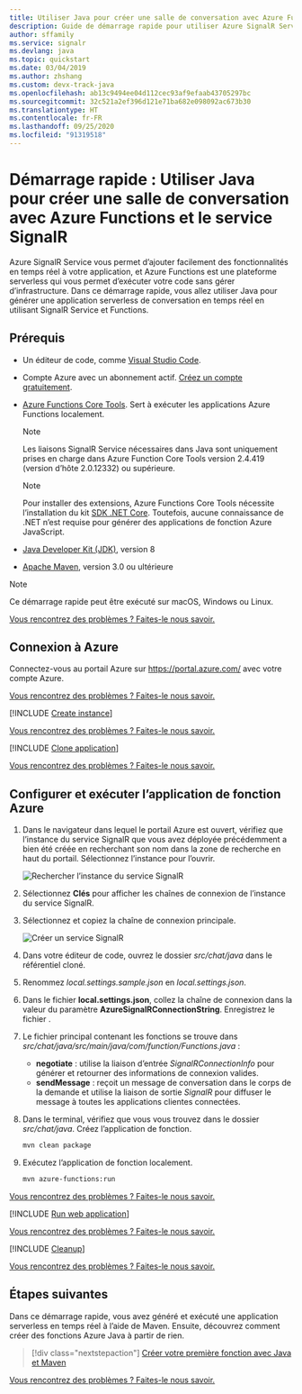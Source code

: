 ```yaml
---
title: Utiliser Java pour créer une salle de conversation avec Azure Functions et le service SignalR
description: Guide de démarrage rapide pour utiliser Azure SignalR Service et Azure Functions afin de créer une salle de conversation à l’aide de Java.
author: sffamily
ms.service: signalr
ms.devlang: java
ms.topic: quickstart
ms.date: 03/04/2019
ms.author: zhshang
ms.custom: devx-track-java
ms.openlocfilehash: ab13c9494ee04d112cec93af9efaab43705297bc
ms.sourcegitcommit: 32c521a2ef396d121e71ba682e098092ac673b30
ms.translationtype: HT
ms.contentlocale: fr-FR
ms.lasthandoff: 09/25/2020
ms.locfileid: "91319518"
---
```

# <a name="quickstart-use-java-to-create-a-chat-room-with-azure-functions-and-signalr-service"></a>Démarrage rapide : Utiliser Java pour créer une salle de conversation avec Azure Functions et le service SignalR

Azure SignalR Service vous permet d’ajouter facilement des fonctionnalités en temps réel à votre application, et Azure Functions est une plateforme serverless qui vous permet d’exécuter votre code sans gérer d’infrastructure. Dans ce démarrage rapide, vous allez utiliser Java pour générer une application serverless de conversation en temps réel en utilisant SignalR Service et Functions.

## <a name="prerequisites"></a>Prérequis

- Un éditeur de code, comme [Visual Studio Code](https://code.visualstudio.com/).
- Compte Azure avec un abonnement actif. [Créez un compte gratuitement](https://azure.microsoft.com/free/?ref=microsoft.com&utm_source=microsoft.com&utm_medium=docs&utm_campaign=visualstudio).
- [Azure Functions Core Tools](https://github.com/Azure/azure-functions-core-tools#installing). Sert à exécuter les applications Azure Functions localement.

   > [!NOTE]
   > Les liaisons SignalR Service nécessaires dans Java sont uniquement prises en charge dans Azure Function Core Tools version 2.4.419 (version d’hôte 2.0.12332) ou supérieure.

   > [!NOTE]
   > Pour installer des extensions, Azure Functions Core Tools nécessite l’installation du kit [SDK .NET Core](https://www.microsoft.com/net/download). Toutefois, aucune connaissance de .NET n’est requise pour générer des applications de fonction Azure JavaScript.

- [Java Developer Kit (JDK)](https://www.azul.com/downloads/zulu/), version 8
- [Apache Maven](https://maven.apache.org), version 3.0 ou ultérieure

> [!NOTE]
> Ce démarrage rapide peut être exécuté sur macOS, Windows ou Linux.

[Vous rencontrez des problèmes ? Faites-le nous savoir.](https://aka.ms/asrs/qsjava)

## <a name="log-in-to-azure"></a>Connexion à Azure

Connectez-vous au portail Azure sur <https://portal.azure.com/> avec votre compte Azure.

[Vous rencontrez des problèmes ? Faites-le nous savoir.](https://aka.ms/asrs/qsjava)

[!INCLUDE [Create instance](includes/signalr-quickstart-create-instance.md)]

[Vous rencontrez des problèmes ? Faites-le nous savoir.](https://aka.ms/asrs/qsjava)

[!INCLUDE [Clone application](includes/signalr-quickstart-clone-application.md)]

[Vous rencontrez des problèmes ? Faites-le nous savoir.](https://aka.ms/asrs/qsjava)

## <a name="configure-and-run-the-azure-function-app"></a>Configurer et exécuter l’application de fonction Azure

1. Dans le navigateur dans lequel le portail Azure est ouvert, vérifiez que l’instance du service SignalR que vous avez déployée précédemment a bien été créée en recherchant son nom dans la zone de recherche en haut du portail. Sélectionnez l’instance pour l’ouvrir.

    ![Rechercher l’instance du service SignalR](media/signalr-quickstart-azure-functions-csharp/signalr-quickstart-search-instance.png)

1. Sélectionnez **Clés** pour afficher les chaînes de connexion de l’instance du service SignalR.

1. Sélectionnez et copiez la chaîne de connexion principale.

    ![Créer un service SignalR](media/signalr-quickstart-azure-functions-javascript/signalr-quickstart-keys.png)

1. Dans votre éditeur de code, ouvrez le dossier *src/chat/java* dans le référentiel cloné.

1. Renommez *local.settings.sample.json* en *local.settings.json*.

1. Dans le fichier **local.settings.json**, collez la chaîne de connexion dans la valeur du paramètre **AzureSignalRConnectionString**. Enregistrez le fichier .

1. Le fichier principal contenant les fonctions se trouve dans *src/chat/java/src/main/java/com/function/Functions.java* :

    - **negotiate** : utilise la liaison d’entrée *SignalRConnectionInfo* pour générer et retourner des informations de connexion valides.
    - **sendMessage** : reçoit un message de conversation dans le corps de la demande et utilise la liaison de sortie *SignalR* pour diffuser le message à toutes les applications clientes connectées.

1. Dans le terminal, vérifiez que vous vous trouvez dans le dossier *src/chat/java*. Créez l’application de fonction.

    ```bash
    mvn clean package
    ```

1. Exécutez l’application de fonction localement.

    ```bash
    mvn azure-functions:run
    ```
[Vous rencontrez des problèmes ? Faites-le nous savoir.](https://aka.ms/asrs/qsjava)

[!INCLUDE [Run web application](includes/signalr-quickstart-run-web-application.md)]

[Vous rencontrez des problèmes ? Faites-le nous savoir.](https://aka.ms/asrs/qsjava)

[!INCLUDE [Cleanup](includes/signalr-quickstart-cleanup.md)]

[Vous rencontrez des problèmes ? Faites-le nous savoir.](https://aka.ms/asrs/qsjava)

## <a name="next-steps"></a>Étapes suivantes

Dans ce démarrage rapide, vous avez généré et exécuté une application serverless en temps réel à l’aide de Maven. Ensuite, découvrez comment créer des fonctions Azure Java à partir de rien.

> [!div class="nextstepaction"]
> [Créer votre première fonction avec Java et Maven](../azure-functions/functions-create-first-java-maven.md)

[Vous rencontrez des problèmes ? Faites-le nous savoir.](https://aka.ms/asrs/qsjava)
